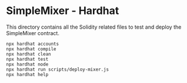 # SimpleMixer - Hardhat

This directory contains all the Solidity related files to test and deploy the SimpleMixer contract.

```shell
npx hardhat accounts
npx hardhat compile
npx hardhat clean
npx hardhat test
npx hardhat node
npx hardhat run scripts/deploy-mixer.js
npx hardhat help
```
